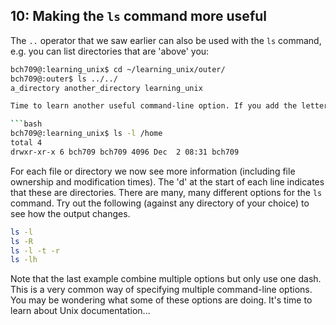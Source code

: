 ## 10: Making the `ls` command more useful

The `..` operator that we saw earlier can also be used with the `ls` command, e.g. you can list directories that are 'above' you:

```bash
bch709@:learning_unix$ cd ~/learning_unix/outer/
bch709@:outer$ ls ../../
a_directory another_directory learning_unix                                                                                                                  ```

Time to learn another useful command-line option. If you add the letter 'l' to the `ls` command it will give you a longer output compared to the default:

```bash
bch709@:learning_unix$ ls -l /home
total 4
drwxr-xr-x 6 bch709 bch709 4096 Dec  2 08:31 bch709
```

For each file or directory we now see more information (including file ownership and modification times). The 'd' at the start of each line indicates that these are directories. There are many, many different options for the `ls` command. Try out the following (against any directory of your choice) to see how the output changes.

```bash
ls -l
ls -R
ls -l -t -r
ls -lh
```

Note that the last example combine multiple options but only use one dash. This is a very common way of specifying multiple command-line options. You may be wondering what some of these options are doing. It's time to learn about Unix documentation...
